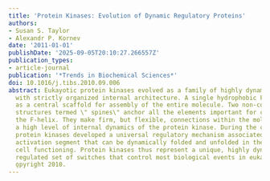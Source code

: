 ```yaml
---
title: 'Protein Kinases: Evolution of Dynamic Regulatory Proteins'
authors:
- Susan S. Taylor
- Alexandr P. Kornev
date: '2011-01-01'
publishDate: '2025-09-05T20:10:27.266557Z'
publication_types:
- article-journal
publication: '*Trends in Biochemical Sciences*'
doi: 10.1016/j.tibs.2010.09.006
abstract: Eukayotic protein kinases evolved as a family of highly dynamic molecules
  with strictly organized internal architecture. A single hydrophobic F-helix serves
  as a central scaffold for assembly of the entire molecule. Two non-consecutive hydrophobic
  structures termed \" spines\" anchor all the elements important for catalysis to
  the F-helix. They make firm, but flexible, connections within the molecule, providing
  a high level of internal dynamics of the protein kinase. During the course of evolution,
  protein kinases developed a universal regulatory mechanism associated with a large
  activation segment that can be dynamically folded and unfolded in the course of
  cell functioning. Protein kinases thus represent a unique, highly dynamic, and precisely
  regulated set of switches that control most biological events in eukaryotic cells.
  o̧pyright 2010.
---
```

